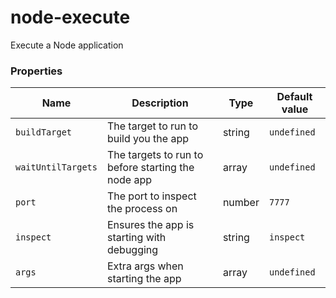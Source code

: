 # node-execute

Execute a Node application

### Properties

| Name               | Description                                        | Type   | Default value |
| ------------------ | -------------------------------------------------- | ------ | ------------- |
| `buildTarget`      | The target to run to build you the app             | string | `undefined`   |
| `waitUntilTargets` | The targets to run to before starting the node app | array  | `undefined`   |
| `port`             | The port to inspect the process on                 | number | `7777`        |
| `inspect`          | Ensures the app is starting with debugging         | string | `inspect`     |
| `args`             | Extra args when starting the app                   | array  | `undefined`   |
